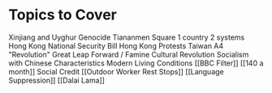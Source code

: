 # Topics to Cover



Xinjiang and Uyghur Genocide
Tiananmen Square
1 country 2 systems
Hong Kong National Security Bill
Hong Kong Protests
Taiwan
A4 "Revolution"
Great Leap Forward / Famine
Cultural Revolution
Socialism with Chinese Characteristics
Modern Living Conditions
[[BBC Filter]]
[[140 a month]]
Social Credit
[[Outdoor Worker Rest Stops]]
[[Language Suppression]]
[[Dalai Lama]]